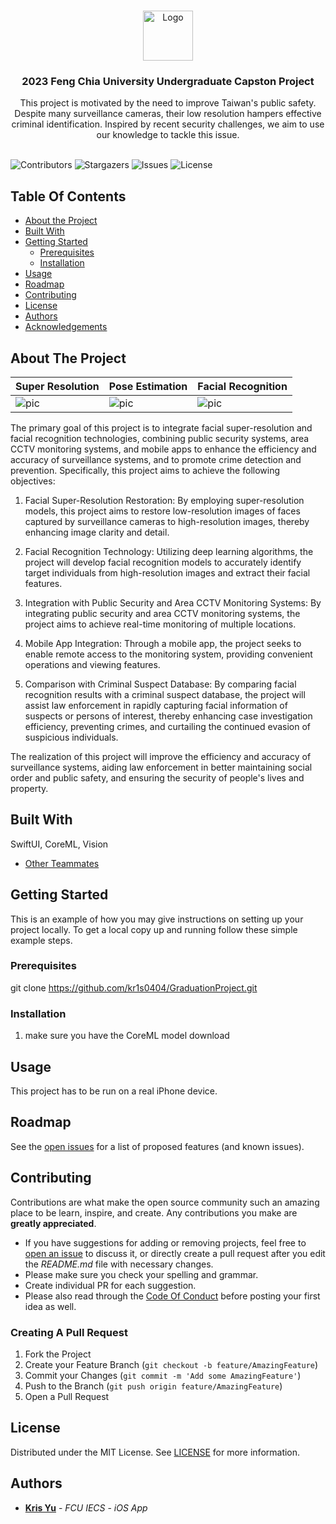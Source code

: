 <br/>
<p align="center">
  <a href="https://github.com/kr1s0404/GraduationProject">
    <img src="https://s3.ap-southeast-1.amazonaws.com/web-content.fcu.edu.tw/wp-content/uploads/2020/09/05153630/mark.png" alt="Logo" width="80" height="80">
  </a>

  <h3 align="center">2023 Feng Chia University Undergraduate Capston Project</h3>

  <p align="center">
    This project is motivated by the need to improve Taiwan's public safety. Despite many surveillance cameras, their low resolution hampers effective criminal identification. Inspired by recent security challenges, we aim to use our knowledge to tackle this issue.
    <br/>
    <br/>
  </p>
</p>

![Contributors](https://img.shields.io/github/contributors/kr1s0404/GraduationProject?color=dark-green) ![Stargazers](https://img.shields.io/github/stars/kr1s0404/GraduationProject?style=social) ![Issues](https://img.shields.io/github/issues/kr1s0404/GraduationProject) ![License](https://img.shields.io/github/license/kr1s0404/GraduationProject) 

## Table Of Contents

* [About the Project](#about-the-project)
* [Built With](#built-with)
* [Getting Started](#getting-started)
  * [Prerequisites](#prerequisites)
  * [Installation](#installation)
* [Usage](#usage)
* [Roadmap](#roadmap)
* [Contributing](#contributing)
* [License](#license)
* [Authors](#authors)
* [Acknowledgements](#acknowledgements)

## About The Project

| Super Resolution       | Pose Estimation        | Facial Recognition     | 
| ---------------------- | ---------------------- | ---------------------- |
| ![pic](https://github.com/kr1s0404/GraduationProject/blob/main/Screenshot/Super%20Resolution.PNG) | ![pic](https://github.com/kr1s0404/GraduationProject/blob/main/Screenshot/Pose%20Estimation.PNG) | ![pic](https://github.com/kr1s0404/GraduationProject/blob/main/Screenshot/Facial%20Recognition.PNG) |

The primary goal of this project is to integrate facial super-resolution and facial recognition technologies, combining public security systems, area CCTV monitoring systems, and mobile apps to enhance the efficiency and accuracy of surveillance systems, and to promote crime detection and prevention. Specifically, this project aims to achieve the following objectives:

1. Facial Super-Resolution Restoration: By employing super-resolution models, this project aims to restore low-resolution images of faces captured by surveillance cameras to high-resolution images, thereby enhancing image clarity and detail.

2. Facial Recognition Technology: Utilizing deep learning algorithms, the project will develop facial recognition models to accurately identify target individuals from high-resolution images and extract their facial features.

3. Integration with Public Security and Area CCTV Monitoring Systems: By integrating public security and area CCTV monitoring systems, the project aims to achieve real-time monitoring of multiple locations.

4. Mobile App Integration: Through a mobile app, the project seeks to enable remote access to the monitoring system, providing convenient operations and viewing features.

5. Comparison with Criminal Suspect Database: By comparing facial recognition results with a criminal suspect database, the project will assist law enforcement in rapidly capturing facial information of suspects or persons of interest, thereby enhancing case investigation efficiency, preventing crimes, and curtailing the continued evasion of suspicious individuals.

The realization of this project will improve the efficiency and accuracy of surveillance systems, aiding law enforcement in better maintaining social order and public safety, and ensuring the security of people's lives and property.

## Built With

SwiftUI, CoreML, Vision

* [Other Teammates](https://github.com/TLoE02/GraduationProject)

## Getting Started

This is an example of how you may give instructions on setting up your project locally.
To get a local copy up and running follow these simple example steps.

### Prerequisites

git clone https://github.com/kr1s0404/GraduationProject.git

### Installation

1. make sure you have the CoreML model download

## Usage

This project has to be run on a real iPhone device.

## Roadmap

See the [open issues](https://github.com/kr1s0404/GraduationProject/issues) for a list of proposed features (and known issues).

## Contributing

Contributions are what make the open source community such an amazing place to be learn, inspire, and create. Any contributions you make are **greatly appreciated**.
* If you have suggestions for adding or removing projects, feel free to [open an issue](https://github.com/kr1s0404/GraduationProject/issues/new) to discuss it, or directly create a pull request after you edit the *README.md* file with necessary changes.
* Please make sure you check your spelling and grammar.
* Create individual PR for each suggestion.
* Please also read through the [Code Of Conduct](https://github.com/kr1s0404/GraduationProject/blob/main/CODE_OF_CONDUCT.md) before posting your first idea as well.

### Creating A Pull Request

1. Fork the Project
2. Create your Feature Branch (`git checkout -b feature/AmazingFeature`)
3. Commit your Changes (`git commit -m 'Add some AmazingFeature'`)
4. Push to the Branch (`git push origin feature/AmazingFeature`)
5. Open a Pull Request

## License

Distributed under the MIT License. See [LICENSE](https://github.com/kr1s0404/GraduationProject/blob/main/LICENSE.md) for more information.

## Authors

* **[Kris Yu](https://github.com/kr1s0404)** - *FCU IECS* - *iOS App*
